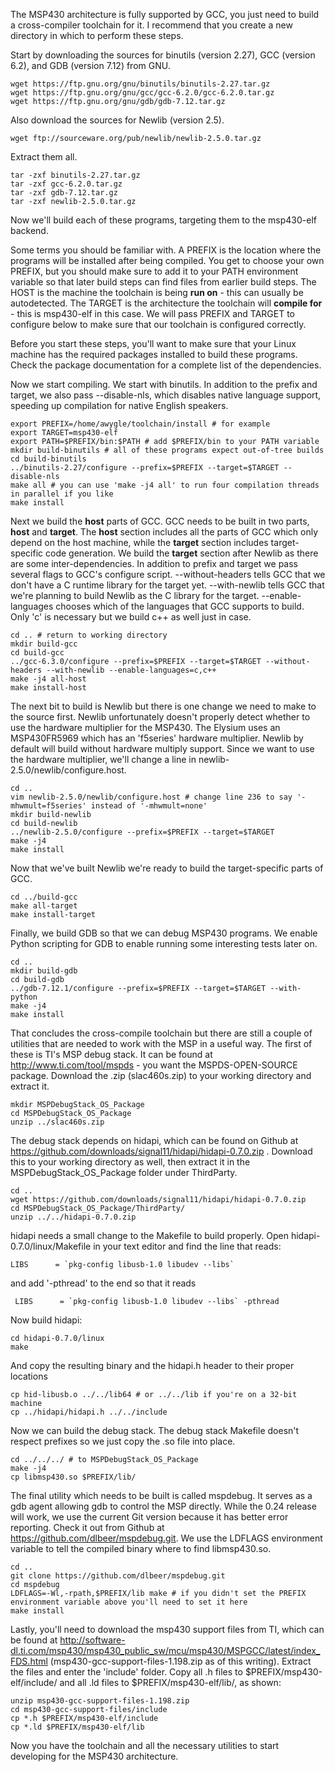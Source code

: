 The MSP430 architecture is fully supported by GCC, you just need to build a cross-compiler toolchain for it. 
I recommend that you create a new directory in which to perform these steps.

Start by downloading the sources for binutils (version 2.27), GCC (version 6.2), and GDB (version 7.12) from GNU. 

```
wget https://ftp.gnu.org/gnu/binutils/binutils-2.27.tar.gz
wget https://ftp.gnu.org/gnu/gcc/gcc-6.2.0/gcc-6.2.0.tar.gz
wget https://ftp.gnu.org/gnu/gdb/gdb-7.12.tar.gz
```

Also download the sources for Newlib (version 2.5).

```
wget ftp://sourceware.org/pub/newlib/newlib-2.5.0.tar.gz
```

Extract them all.

```
tar -zxf binutils-2.27.tar.gz
tar -zxf gcc-6.2.0.tar.gz
tar -zxf gdb-7.12.tar.gz
tar -zxf newlib-2.5.0.tar.gz
```

Now we'll build each of these programs, targeting them to the msp430-elf backend.

Some terms you should be familiar with. A PREFIX is the location where the programs will be installed after being compiled. You get to choose your own PREFIX, but you should make sure to add it to your PATH environment variable so that later build steps can find files from earlier build steps. The HOST is the machine the toolchain is being **run on** - this can usually be autodetected. The TARGET is the architecture the toolchain will **compile for** - this is msp430-elf in this case. We will pass PREFIX and TARGET to configure below to make sure that our toolchain is configured correctly.

Before you start these steps, you'll want to make sure that your Linux machine has the required packages installed to build these programs. Check the package documentation for a complete list of the dependencies.

Now we start compiling. We start with binutils. In addition to the prefix and target, we also pass --disable-nls, which disables native language support, speeding up compilation for native English speakers.

```
export PREFIX=/home/awygle/toolchain/install # for example
export TARGET=msp430-elf
export PATH=$PREFIX/bin:$PATH # add $PREFIX/bin to your PATH variable
mkdir build-binutils # all of these programs expect out-of-tree builds
cd build-binutils
../binutils-2.27/configure --prefix=$PREFIX --target=$TARGET --disable-nls
make all # you can use 'make -j4 all' to run four compilation threads in parallel if you like
make install
```

Next we build the **host** parts of GCC. GCC needs to be built in two parts, **host** and **target**. The **host** section includes all the parts of GCC which only depend on the host machine, while the **target** section includes target-specific code generation. We build the **target** section after Newlib as there are some inter-dependencies. In addition to prefix and target we pass several flags to GCC's configure script. --without-headers tells GCC that we don't have a C runtime library for the target yet. --with-newlib tells GCC that we're planning to build Newlib as the C library for the target. --enable-languages chooses which of the languages that GCC supports to build. Only 'c' is necessary but we build c++ as well just in case.

```
cd .. # return to working directory
mkdir build-gcc
cd build-gcc
../gcc-6.3.0/configure --prefix=$PREFIX --target=$TARGET --without-headers --with-newlib --enable-languages=c,c++
make -j4 all-host
make install-host
```

The next bit to build is Newlib but there is one change we need to make to the source first. Newlib unfortunately doesn't properly detect whether to use the hardware multiplier for the MSP430. The Elysium uses an MSP430FR5969 which has an 'f5series' hardware multiplier. Newlib by default will build without hardware multiply support. Since we want to use the hardware multiplier, we'll change a line in newlib-2.5.0/newlib/configure.host.

```
cd ..
vim newlib-2.5.0/newlib/configure.host # change line 236 to say '-mhwmult=f5series' instead of '-mhwmult=none'
mkdir build-newlib
cd build-newlib
../newlib-2.5.0/configure --prefix=$PREFIX --target=$TARGET
make -j4
make install
```

Now that we've built Newlib we're ready to build the target-specific parts of GCC.

```
cd ../build-gcc
make all-target
make install-target
```

Finally, we build GDB so that we can debug MSP430 programs. We enable Python scripting for GDB to enable running some interesting tests later on.

```
cd ..
mkdir build-gdb
cd build-gdb
../gdb-7.12.1/configure --prefix=$PREFIX --target=$TARGET --with-python
make -j4
make install
```

That concludes the cross-compile toolchain but there are still a couple of utilities that are needed to work with the MSP in a useful way. The first of these is TI's MSP debug stack. It can be found at http://www.ti.com/tool/mspds - you want the MSPDS-OPEN-SOURCE package. Download the .zip (slac460s.zip) to your working directory and extract it.

```
mkdir MSPDebugStack_OS_Package
cd MSPDebugStack_OS_Package
unzip ../slac460s.zip
```

The debug stack depends on hidapi, which can be found on Github at https://github.com/downloads/signal11/hidapi/hidapi-0.7.0.zip . Download this to your working directory as well, then extract it in the MSPDebugStack_OS_Package folder under ThirdParty.

```
cd ..
wget https://github.com/downloads/signal11/hidapi/hidapi-0.7.0.zip
cd MSPDebugStack_OS_Package/ThirdParty/
unzip ../../hidapi-0.7.0.zip
```

hidapi needs a small change to the Makefile to build properly. Open hidapi-0.7.0/linux/Makefile in your text editor and find the line that reads: 
```
LIBS      = `pkg-config libusb-1.0 libudev --libs`
```
and add '-pthread' to the end so that it reads
```
 LIBS      = `pkg-config libusb-1.0 libudev --libs` -pthread
 ```
 Now build hidapi:
  ```
 cd hidapi-0.7.0/linux
 make
 ```
 And copy the resulting binary and the hidapi.h header to their proper locations
 ```
 cp hid-libusb.o ../../lib64 # or ../../lib if you're on a 32-bit machine
 cp ../hidapi/hidapi.h ../../include
 ```
 Now we can build the debug stack. The debug stack Makefile doesn't respect prefixes so we just copy the .so file into place.
 ```
 cd ../../../ # to MSPDebugStack_OS_Package
 make -j4
 cp libmsp430.so $PREFIX/lib/
 ```
 
The final utility which needs to be built is called mspdebug. It serves as a gdb agent allowing gdb to control the MSP directly. While the 0.24 release will work, we use the current Git version because it has better error reporting. Check it out from Github at https://github.com/dlbeer/mspdebug.git. We use the LDFLAGS environment variable to tell the compiled binary where to find libmsp430.so.
 
```
cd ..
git clone https://github.com/dlbeer/mspdebug.git
cd mspdebug
LDFLAGS=-Wl,-rpath,$PREFIX/lib make # if you didn't set the PREFIX environment variable above you'll need to set it here
make install
```
 
Lastly, you'll need to download the msp430 support files from TI, which can be found at http://software-dl.ti.com/msp430/msp430_public_sw/mcu/msp430/MSPGCC/latest/index_FDS.html (msp430-gcc-support-files-1.198.zip as of this writing). Extract the files and enter the 'include' folder. Copy all .h files to $PREFIX/msp430-elf/include/ and all .ld files to $PREFIX/msp430-elf/lib/, as shown:

```
unzip msp430-gcc-support-files-1.198.zip
cd msp430-gcc-support-files/include
cp *.h $PREFIX/msp430-elf/include
cp *.ld $PREFIX/msp430-elf/lib
```

Now you have the toolchain and all the necessary utilities to start developing for the MSP430 architecture.
```